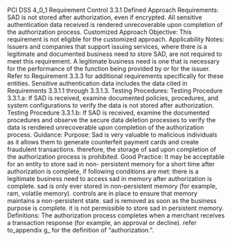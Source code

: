 PCI DSS 4_0_1 Requirement Control 3.3.1 Defined Approach Requirements: SAD is not stored after authorization, even if encrypted. All sensitive authentication data received is rendered unrecoverable upon completion of the authorization process. Customized Approach Objective: This requirement is not eligible for the customized approach. Applicability Notes: Issuers and companies that support issuing services, where there is a legitimate and documented business need to store SAD, are not required to meet this requirement. A legitimate business need is one that is necessary for the performance of the function being provided by or for the issuer. Refer to Requirement 3.3.3 for additional requirements specifically for these entities. Sensitive authentication data includes the data cited in Requirements 3.3.1.1 through 3.3.1.3. Testing Procedures: Testing Procedure 3.3.1.a: If SAD is received, examine documented policies, procedures, and system configurations to verify the data is not stored after authorization. Testing Procedure 3.3.1.b: If SAD is received, examine the documented procedures and observe the secure data deletion processes to verify the data is rendered unrecoverable upon completion of the authorization process. Guidance: Purpose: Sad is very valuable to malicious individuals as it allows them to generate counterfeit payment cards and create fraudulent transactions. therefore, the storage of sad upon completion of the authorization process is prohibited. Good Practice: It may be acceptable for an entity to store sad in non- persistent memory for a short time after authorization is complete, if following conditions are met: there is a legitimate business need to access sad in memory after authorization is complete. sad is only ever stored in non-persistent memory (for example, ram, volatile memory). controls are in place to ensure that memory maintains a non-persistent state. sad is removed as soon as the business purpose is complete. it is not permissible to store sad in persistent memory. Definitions: The authorization process completes when a merchant receives a transaction response (for example, an approval or decline). refer to_appendix g_ for the definition of “authorization.”.